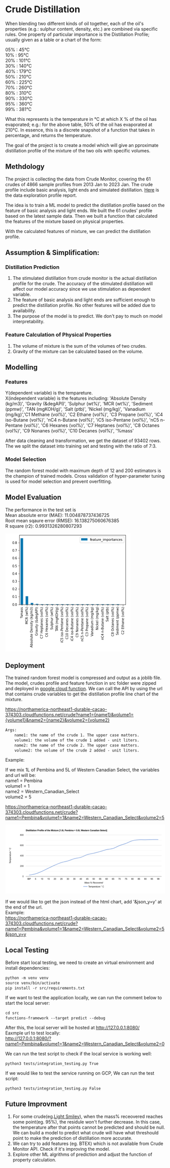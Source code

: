 # Crude Distillation

When blending two different kinds of oil together, each of the oil's properties (e.g.: sulphur content, density, etc.) are combined via specific rules. One property of particular importance is the Distillation Profile; usually given as a table or a chart of the form:

05% : 45°C \
10% : 95°C \
20% : 101°C \
30% : 140°C \
40% : 179°C \
50% : 210°C \
60% : 225°C \
70% : 260°C \
80% : 310°C \
90% : 330°C \
95% : 360°C \
99% : 381°C

What this represents is the temperature in °C at which X % of the oil has evaporated; e.g.: for the above table, 50% of the oil has evaporated at 210°C.
In essence, this is a discrete snapshot of a function that takes in percentage, and returns the temperature.

The goal of the project is to create a model which will give an pproximate distillation profile of the mixture of the two oils with specific volumes.

## Methdology

The project is collecting the data from Crude Monitor, covering the 61 crudes of 4866 sample profiles from 2013 Jan to 2023 Jan. The crude profile include basic analysis, light ends and simulated distillation. [Here](https://github.com/fanchen0227/crude-distillation/blob/develop/docs/pandas_profiling_report.pdf) is the data exploration profile report.

The idea is to train a ML model to predict the distillation profile based on the feature of basic analysis and light ends. We built the 61 crudes' profile based on the latest sample data. Then we built a function that calculated the features of the mixture based on physical properties. 

With the calculated features of mixture, we can predict the distillation profile. 

## Assumption & Simplification:
### Distillation Prediction
1. The stimulated distillation from crude monitor is the actual distillation profile for the crude. The accuracy of the stimulated distillation will affect our model accuracy since we use stimulation as dependent variable.
2. The feature of basic analysis and light ends are sufficient enough to predict the distillation profile. No other features will be added due to availability. 
3. The purpose of the model is to predict. We don't pay to much on model interpretability.
### Feature Calculation of Physical Properties
1. The volume of mixture is the sum of the volumes of two crudes. 
2. Gravity of the mixture can be calculated based on the volume.

## Modelling

### Features
Y(dependent variable) is the tempareture. \
X(independent variable) is the features including: 'Absolute Density (kg/m3)', 'Gravity (&degAPI)', 'Sulphur (wt%)', 'MCR (wt%)', 'Sediment (ppmw)', 'TAN (mgKOH/g)', 'Salt (ptb)', 'Nickel (mg/kg)', 'Vanadium (mg/kg)','C1 Methane (vol%)', 'C2 Ethane (vol%)', 'C3 Propane (vol%)', 'iC4 iso-Butane (vol%)', 'nC4 n-Butane (vol%)',
 'iC5 iso-Pentane (vol%)', 'nC5 n-Pentane (vol%)', 'C6 Hexanes (vol%)', 'C7 Heptanes (vol%)', 'C8 Octanes (vol%)', 'C9 Nonanes (vol%)', 'C10 Decanes (vol%)', '%mass'

After data cleaning and transformation, we get the dataset of 93402 rows. The we split the dataset into training set and testing with the ratio of 7:3.

### Model Selection
The random forest model with maximum depth of 12 and 200 estimators is the champion of trained models. Cross validation of hyper-parameter tuning is used for model selection and prevent overfitting. 

## Model Evaluation
The performance in the test set is \
Mean absolute error (MAE): 11.004878737436725 \
Root mean sqaure error (RMSE): 16.138275060676385 \
R square (r2): 0.9931326280807293

![feature_importance](docs/images/feature.png)

## Deployment

The trained random forest model is compressed and output as a joblib file. The model, crudes profile and feature function in src folder were zipped and deployed in [google cloud function](https://cloud.google.com/functions). We can call the API by using the url that contains crude variables to get the distillation profile line chart of the mixture.

https://northamerica-northeast1-durable-cacao-374303.cloudfunctions.net/crude?name1={name1}&volume1={volume1}&name2={name2}&volume2={volume2}
    
    Args:
        name1: the name of the crude 1. The upper case matters.
        volume1: the volume of the crude 1 added - unit liters.
        name2: the name of the crude 2. The upper case matters.
        volume2: the volume of the crude 2 added - unit liters.

Example:

If we mix 1L of Pembina and 5L of Western Canadian Select, the variables and url will be: \
name1 = Pembina \
volume1 = 1 \
name2 = Western_Canadian_Select \
volume2 = 5

https://northamerica-northeast1-durable-cacao-374303.cloudfunctions.net/crude?name1=Pembina&volume1=1&name2=Western_Canadian_Select&volume2=5

![line_chart](docs/images/line_chart.png)

If we would like to get the json instead of the html chart, add '&json_y=y' at the end of the url. \
Example: \
https://northamerica-northeast1-durable-cacao-374303.cloudfunctions.net/crude?name1=Pembina&volume1=1&name2=Western_Canadian_Select&volume2=5&json_y=y


## Local Testing
Before start local testing, we need to create an virtual environment and install dependencies:
```shell
python -m venv venv
source venv/bin/activate
pip install -r src/requirements.txt
```

If we want to test the application locally, we can run the comment below to start the local server:
```
cd src
functions-framework --target predict --debug
```
After this, the local server will be hosted at http://127.0.0.1:8080/ \
Eaxmple url to test locally: \
http://127.0.0.1:8080/?name1=Pembina&volume1=1&name2=Western_Canadian_Select&volume2=0

We can run the test script to check if the local service is working well:
```
python3 tests/integration_testing.py True
```

If we would like to test the service running on GCP, We can run the test script:
```
python3 tests/integration_testing.py False
```

## Future Improvment
1. For some crude(eg.[Light Smiley](https://crudemonitor.ca/crudes/crude.php?acr=MSY)), when the mass% receovered reaches some point(eg. 95%), the residule won't further decrease. In this case, the temperature after that points cannot be predicted and should be null. We can build a model to predict what crude will have what threshould point to make the prediction of distillation more accurate. 
2. We can try to add features (eg. BTEX) which is not available from Crude Monitor API. Check if it's improving the model. 
3. Explore other ML algrithms of prediction and adjust the function of property calculation.

